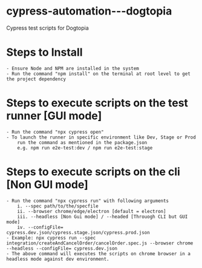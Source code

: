 # cypress-automation---dogtopia
Cypress test scripts for Dogtopia

# Steps to Install
    - Ensure Node and NPM are installed in the system
    - Run the command "npm install" on the terminal at root level to get the project dependency

# Steps to execute scripts on the test runner [GUI mode]
    - Run the command "npx cypress open"
    - To launch the runner in specific environment like Dev, Stage or Prod
        run the command as mentioned in the package.json
        e.g. npm run e2e-test:dev / npm run e2e-test:stage

# Steps to execute scripts on the cli [Non GUI mode]
    - Run the command "npx cypress run" with following arguments
        i. --spec path/to/the/specfile
        ii. --browser chrome/edge/electron [default = electron]
        iii. --headless [Non Gui mode] / --headed [Throuogh CLI but GUI mode]
        iv. --configFile= cypress.dev.json/cypress.stage.json/cypress.prod.json
    - Example: npx cypress run --spec integration/createAndCancelOrder/cancelOrder.spec.js --browser chrome --headless --configFile= cypress.dev.json
    - The above command will executes the scripts on chrome browser in a headless mode against dev environment.